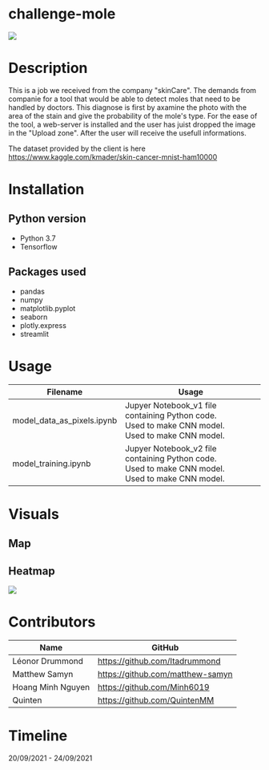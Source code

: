 # challenge-mole
![](challenge-mole/deployment/images/ai-care.png)

# Description
This is a job we received from the company "skinCare".
The demands from companie for a tool that would be able to detect moles that need to be handled by doctors.
This diagnose is first by axamine the photo with the area of the stain and give the probability of the mole's type.
For the ease of the tool, a web-server is installed and the user has juist dropped the image in the "Upload zone".
After the user will receive the usefull informations.

The dataset provided by the client is here https://www.kaggle.com/kmader/skin-cancer-mnist-ham10000
   
# Installation

## Python version
* Python 3.7
* Tensorflow

## Packages used
* pandas
* numpy
* matplotlib.pyplot
* seaborn
* plotly.express
* streamlit

# Usage
| Filename                             | Usage                                                     |
|--------------------------------------|-----------------------------------------------------------|
| model_data_as_pixels.ipynb | Jupyer Notebook_v1 file containing Python code.<br>Used to make CNN model.<br>Used to make CNN model. |
| model_training.ipynb      | Jupyer Notebook_v2 file containing Python code.<br>Used to make CNN model.<br>Used to make CNN model.  |



# Visuals
## Map
  

## Heatmap 

![](Heatmap_showing_correlations.png)


# Contributors
| Name           | GitHub                                                                              |
|----------------|-------------------------------------------------------------------------------------|
| Léonor Drummond | <a href="https://github.com/lvendrix">https://github.com/Itadrummond               |
| Matthew Samyn  | <a href="https://github.com/matthew-samyn">https://github.com/matthew-samyn
| Hoang Minh Nguyen  | <a href="https://github.com/Minh6019">https://github.com/Minh6019        |
| Quinten  | <a href="https://github.com/Quinten">https://github.com/QuintenMM                |


# Timeline
20/09/2021 - 24/09/2021
